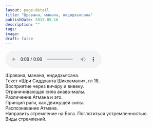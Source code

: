 ```yaml
---
layout: page-detail
title: "Шравана, манана, нидидхьясана"
publishDate: 2013.05.16
description: ""
tags:
image:
draft: false
---
```


<audio title="2013.05.16 - Шравана, манана, нидидхьясана.mp3" src="https://filer-api.advayta.org/v1.0/public/files/75526" controls=""></audio>

 Шравана, манана, нидидхьясана.  
Текст «Шри Сиддханта Шикхамани», гл 18.  
Восприятие через вичару и вивеку.  
Ограничивающая сила анава-малы.  
Различение Атмана и эго.  
Принцип раги, как движущей силы.  
Распознавание Атмана.  
Направить стремление на Бога. Поглотиться устремленностью.  
Виды стремлений. 

  

